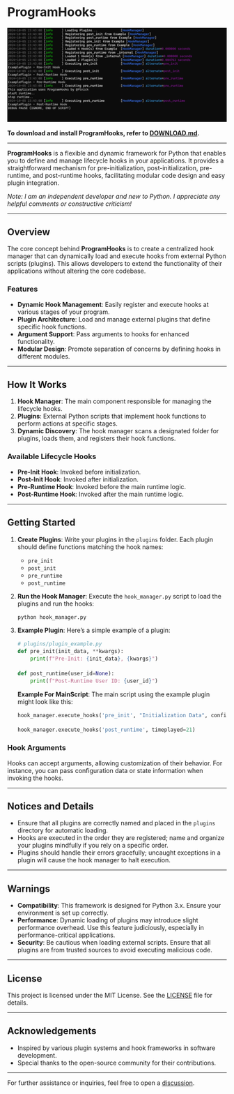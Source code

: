 # ProgramHooks

![V1ConsoleExample](v1example.png)

**To download and install ProgramHooks, refer to [DOWNLOAD.md](DOWNLOAD.md).**

---

**ProgramHooks** is a flexible and dynamic framework for Python that enables you to define and manage lifecycle hooks in your applications. It provides a straightforward mechanism for pre-initialization, post-initialization, pre-runtime, and post-runtime hooks, facilitating modular code design and easy plugin integration.

*Note: I am an independent developer and new to Python. I appreciate any helpful comments or constructive criticism!*

---

## Overview

The core concept behind **ProgramHooks** is to create a centralized hook manager that can dynamically load and execute hooks from external Python scripts (plugins). This allows developers to extend the functionality of their applications without altering the core codebase.

### Features
- **Dynamic Hook Management**: Easily register and execute hooks at various stages of your program.
- **Plugin Architecture**: Load and manage external plugins that define specific hook functions.
- **Argument Support**: Pass arguments to hooks for enhanced functionality.
- **Modular Design**: Promote separation of concerns by defining hooks in different modules.

---

## How It Works

1. **Hook Manager**: The main component responsible for managing the lifecycle hooks.
2. **Plugins**: External Python scripts that implement hook functions to perform actions at specific stages.
3. **Dynamic Discovery**: The hook manager scans a designated folder for plugins, loads them, and registers their hook functions.

### Available Lifecycle Hooks
- **Pre-Init Hook**: Invoked before initialization.
- **Post-Init Hook**: Invoked after initialization.
- **Pre-Runtime Hook**: Invoked before the main runtime logic.
- **Post-Runtime Hook**: Invoked after the main runtime logic.

---

## Getting Started

1. **Create Plugins**: Write your plugins in the `plugins` folder. Each plugin should define functions matching the hook names:
    - `pre_init`
    - `post_init`
    - `pre_runtime`
    - `post_runtime`

2. **Run the Hook Manager**: Execute the `hook_manager.py` script to load the plugins and run the hooks:

    ```bash
    python hook_manager.py
    ```

3. **Example Plugin**: Here’s a simple example of a plugin:

    ```python
    # plugins/plugin_example.py
    def pre_init(init_data, **kwargs):
        print(f"Pre-Init: {init_data}, {kwargs}")

    def post_runtime(user_id=None):
        print(f"Post-Runtime User ID: {user_id}")
    ```

    **Example For MainScript**: The main script using the example plugin might look like this:

    ```python
    hook_manager.execute_hooks('pre_init', "Initialization Data", config={"setting": "value"})
    
    hook_manager.execute_hooks('post_runtime', timeplayed=21)
    ```

### Hook Arguments

Hooks can accept arguments, allowing customization of their behavior. For instance, you can pass configuration data or state information when invoking the hooks.

---

## Notices and Details

- Ensure that all plugins are correctly named and placed in the `plugins` directory for automatic loading.
- Hooks are executed in the order they are registered; name and organize your plugins mindfully if you rely on a specific order.
- Plugins should handle their errors gracefully; uncaught exceptions in a plugin will cause the hook manager to halt execution.

---

## Warnings

- **Compatibility**: This framework is designed for Python 3.x. Ensure your environment is set up correctly.
- **Performance**: Dynamic loading of plugins may introduce slight performance overhead. Use this feature judiciously, especially in performance-critical applications.
- **Security**: Be cautious when loading external scripts. Ensure that all plugins are from trusted sources to avoid executing malicious code.

---

## License

This project is licensed under the MIT License. See the [LICENSE](LICENSE) file for details.

---

## Acknowledgements

- Inspired by various plugin systems and hook frameworks in software development.
- Special thanks to the open-source community for their contributions.

---

For further assistance or inquiries, feel free to open a [discussion](https://github.com/ftnick/ProgramHooks/discussions).
